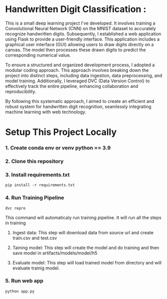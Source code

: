 # Handwritten Digit Classification :

This is a small deep learning project I've developed. It involves training a Convolutional Neural Network (CNN) on the MNIST dataset to accurately recognize handwritten digits. Subsequently, I established a web application using Flask to provide a user-friendly interface. This application includes a graphical user interface (GUI) allowing users to draw digits directly on a canvas. The model then processes these drawn digits to predict the corresponding numerical value.

To ensure a structured and organized development process, I adopted a modular coding approach. This approach involves breaking down the project into distinct steps, including data ingestion, data preprocessing, and model training. Additionally, I leveraged DVC (Data Version Control) to effectively track the entire pipeline, enhancing collaboration and reproducibility.

By following this systematic approach, I aimed to create an efficient and robust system for handwritten digit recognition, seamlessly integrating machine learning with web technology.



# Setup This Project Locally



###  1. Create conda env or venv python == 3.9

###  2. Clone this repository

###  3. Install requirements.txt

 ```
pip install -r requirements.txt
 ```
###  4. Run Training Pipeline
```
dvc repro
```
This command will automaticaly run training pipeline. It will run all the steps in training
1. Ingest data: This step will download data from source url and create train.csv and test.csv

2. Taining model: This step will create the model and do training and then save model in artifacts/models/model/h5
       
3. Evaluate model: This step will load trained model from directory and will evaluate trainig model.

###  5. Run web app

```
python app.py
```